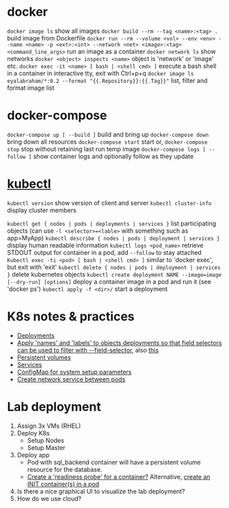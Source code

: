 # docker

```docker image ls``` show all images
```docker build --rm --tag <name>:<tag> .``` build image from Dockerfile
```docker run --rm --volume <vol> --env <env> --name <name> -p <ext>:<int> --network <net> <image>:<tag> <command_line_args>``` run an image as a container
```docker network ls``` show networks
```docker <object> inspects <name>``` object is 'network' or 'image' etc.
```docker exec -it <name> [ bash | <shell cmd> ]``` execute a bash shell in a container in interactive tty, exit with Ctrl+p+q
```docker image ls eyalabraham/*:0.2 --format "{{.Repository}}:{{.Tag}}"``` list, filter and format image list

# docker-compose

```docker-compose up [ --build ]``` build and bring up
```docker-compose down``` bring down all resources
```docker-compose start``` start or,
```docker-compose stop``` stop without retaining last run temp image
```docker-compose logs [ --follow ]``` show container logs and optionally follow as they update

# [kubectl](https://kubernetes.io/docs/tutorials/)

```kubectl version``` show version of client and server
```kubectl cluster-info``` display cluster members

```kubectl get { nodes | pods | deployments | services }``` list participating objects (can use ```-l <selector>=<lable>``` with something such as app=MyApp)
```kubectl describe { nodes | pods | deployment | services }``` display human readable information
```kubectl logs <pod_name>``` retrieve STDOUT output for container in a pod, add ```--follow``` to stay attached
```Kubectl exec -ti <pod> [ bash | <shell cmd> ]``` similar to 'docker exec', but exit with 'exit'
```kubectl delete { nodes | pods | deployment | services }``` delete kubernetes objects
```kubectl create deployment NAME --image=image [--dry-run] [options]``` deploy a container image in a pod and run it (see 'docker ps')
```kubectl apply -f <dir>/``` start a deployment

# K8s notes & practices

- [Deployments](https://kubernetes.io/docs/concepts/workloads/controllers/deployment/)
- [Apply 'names' and 'labels' to objects deployments so that field selectors can be used to filter with --field-selector](https://kubernetes.io/docs/concepts/overview/working-with-objects/field-selectors/), also [this](https://kubernetes.io/docs/concepts/overview/working-with-objects/common-labels/)
- [Persistent volumes](https://kubernetes.io/docs/concepts/storage/volumes/)
- [Services](https://kubernetes.io/docs/concepts/services-networking/service/)
- [ConfigMap for system setup parameters](https://kubernetes.io/docs/tasks/configure-pod-container/configure-pod-configmap/)
- [Create network service between pods](https://kubernetes.io/docs/tasks/access-application-cluster/connecting-frontend-backend/)

# Lab deployment

1. Assign 3x VMs (RHEL)
2. Deploy K8s
   - Setup Nodes
   - Setup Master
3. Deploy app
   - Pod with sql_backend container will have a persistent volume resource for the database.
   - [Create a 'readiness probe' for a container?](https://kubernetes.io/docs/tasks/configure-pod-container/configure-liveness-readiness-startup-probes/)
     Alternative, [create an INIT container(s) in a pod](https://kubernetes.io/docs/concepts/workloads/pods/init-containers/)
4. Is there a nice graphical UI to visualize the lab deployment?
5. How do we use cloud?
